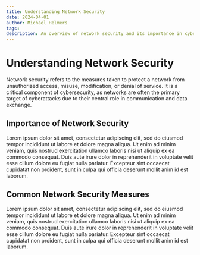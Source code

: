 ```yaml
---
title: Understanding Network Security
date: 2024-04-01
author: Michael Helmers
tags:
description: An overview of network security and its importance in cybersecurity.
---
```

# Understanding Network Security

Network security refers to the measures taken to protect a network from unauthorized access, misuse, modification, or denial of service. It is a critical component of cybersecurity, as networks are often the primary target of cyberattacks due to their central role in communication and data exchange.

## Importance of Network Security

Lorem ipsum dolor sit amet, consectetur adipiscing elit, sed do eiusmod tempor incididunt ut labore et dolore magna aliqua. Ut enim ad minim veniam, quis nostrud exercitation ullamco laboris nisi ut aliquip ex ea commodo consequat. Duis aute irure dolor in reprehenderit in voluptate velit esse cillum dolore eu fugiat nulla pariatur. Excepteur sint occaecat cupidatat non proident, sunt in culpa qui officia deserunt mollit anim id est laborum.

## Common Network Security Measures

Lorem ipsum dolor sit amet, consectetur adipiscing elit, sed do eiusmod tempor incididunt ut labore et dolore magna aliqua. Ut enim ad minim veniam, quis nostrud exercitation ullamco laboris nisi ut aliquip ex ea commodo consequat. Duis aute irure dolor in reprehenderit in voluptate velit esse cillum dolore eu fugiat nulla pariatur. Excepteur sint occaecat cupidatat non proident, sunt in culpa qui officia deserunt mollit anim id est laborum.
